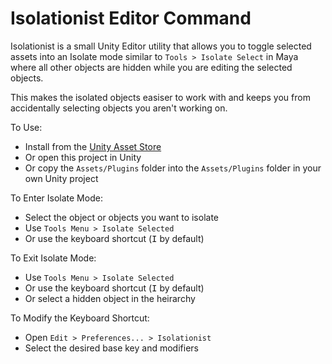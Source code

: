 # Isolationist Editor Command

Isolationist is a small Unity Editor utility that allows you to toggle selected assets into an Isolate mode similar to `Tools > Isolate Select` in Maya where all other objects are hidden while you are editing the selected objects.

This makes the isolated objects easiser to work with and keeps you from accidentally selecting objects you aren't working on.

To Use:
- Install from the [Unity Asset Store](https://www.assetstore.unity3d.com/#!/content/57758) 
- Or open this project in Unity
- Or copy the `Assets/Plugins` folder into the `Assets/Plugins` folder in your own Unity project

To Enter Isolate Mode:
- Select the object or objects you want to isolate
- Use `Tools Menu > Isolate Selected`
- Or use the keyboard shortcut (<kbd>I</kbd> by default)

To Exit Isolate Mode:
- Use `Tools Menu > Isolate Selected`
- Or use the keyboard shortcut (<kbd>I</kbd> by default)
- Or select a hidden object in the heirarchy

To Modify the Keyboard Shortcut:
- Open `Edit > Preferences... > Isolationist` 
- Select the desired base key and modifiers

